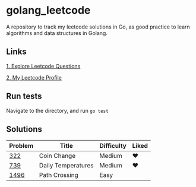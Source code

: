 # golang_leetcode
A repository to track my leetcode solutions in Go, as good practice to learn algorithms and data structures in Golang.

## Links
[1. Explore Leetcode Questions](https://leetcode.com/problemset/all/)

[2. My Leetcode Profile](https://leetcode.com/yonlugoh/)

## Run tests
Navigate to the directory, and run `go test`

## Solutions
|Problem|Title|Difficulty|Liked|
|-------------|--------------------------|------------- |------------- |
|[322](https://leetcode.com/problems/coin-change/)| Coin Change|Medium|❤|
|[739](https://leetcode.com/problems/daily-temperatures/)| Daily Temperatures|Medium|❤|
|[1496](https://leetcode.com/problems/path-crossing/)| Path Crossing|Easy||

